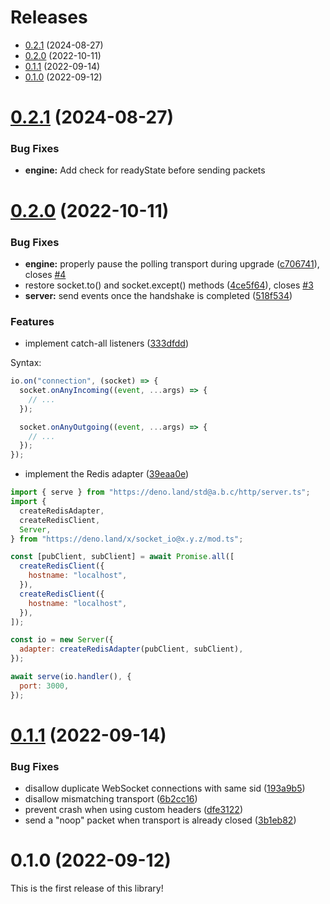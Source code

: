 # Releases

- [0.2.1](#021-2024-08-27) (2024-08-27)
- [0.2.0](#020-2022-10-11) (2022-10-11)
- [0.1.1](#011-2022-09-14) (2022-09-14)
- [0.1.0](#010-2022-09-12) (2022-09-12)

# [0.2.1](https://github.com/itsfuad/socket.io-deno/compare/0.2.0...0.2.1) (2024-08-27)

### Bug Fixes

- **engine:** Add check for readyState before sending packets

# [0.2.0](https://github.com/socketio/socket.io-deno/compare/0.1.1...0.2.0) (2022-10-11)

### Bug Fixes

- **engine:** properly pause the polling transport during upgrade
  ([c706741](https://github.com/socketio/socket.io-deno/commit/c706741544e33ca364ef88e3779aa8d4ee3739f0)),
  closes [#4](https://github.com/socketio/socket.io-deno/issues/4)
- restore socket.to() and socket.except() methods
  ([4ce5f64](https://github.com/socketio/socket.io-deno/commit/4ce5f646a95d9dd522fdf3c86951f82d641e3418)),
  closes [#3](https://github.com/socketio/socket.io-deno/issues/3)
- **server:** send events once the handshake is completed
  ([518f534](https://github.com/socketio/socket.io-deno/commit/518f534e1c205b746b1cb21fe76b187dabc96f34))

### Features

- implement catch-all listeners
  ([333dfdd](https://github.com/socketio/socket.io-deno/commit/333dfdd8d0f8a3409e2f22a765b775f77fb05d85))

Syntax:

```js
io.on("connection", (socket) => {
  socket.onAnyIncoming((event, ...args) => {
    // ...
  });

  socket.onAnyOutgoing((event, ...args) => {
    // ...
  });
});
```

- implement the Redis adapter
  ([39eaa0e](https://github.com/socketio/socket.io-deno/commit/39eaa0e755cf16d7b099711c5ff759290103bfd3))

```js
import { serve } from "https://deno.land/std@a.b.c/http/server.ts";
import {
  createRedisAdapter,
  createRedisClient,
  Server,
} from "https://deno.land/x/socket_io@x.y.z/mod.ts";

const [pubClient, subClient] = await Promise.all([
  createRedisClient({
    hostname: "localhost",
  }),
  createRedisClient({
    hostname: "localhost",
  }),
]);

const io = new Server({
  adapter: createRedisAdapter(pubClient, subClient),
});

await serve(io.handler(), {
  port: 3000,
});
```

# [0.1.1](https://github.com/socketio/socket.io-deno/compare/0.1.0...0.1.1) (2022-09-14)

### Bug Fixes

- disallow duplicate WebSocket connections with same sid
  ([193a9b5](https://github.com/socketio/socket.io-deno/commit/193a9b5db50e396025d32ac5166be7b5c39c6ddc))
- disallow mismatching transport
  ([6b2cc16](https://github.com/socketio/socket.io-deno/commit/6b2cc16a269405f8087b95ea563c0f9b746312bd))
- prevent crash when using custom headers
  ([dfe3122](https://github.com/socketio/socket.io-deno/commit/dfe3122865e768ae75e1d4d8c92a47961d708ee9))
- send a "noop" packet when transport is already closed
  ([3b1eb82](https://github.com/socketio/socket.io-deno/commit/3b1eb82d1e9e44660b43651dceb05b88bd1b5350))

# 0.1.0 (2022-09-12)

This is the first release of this library!
